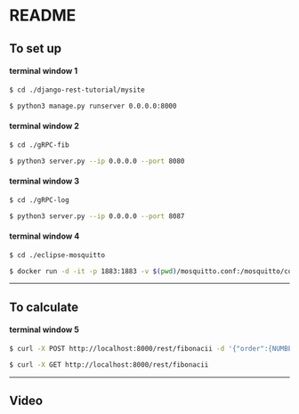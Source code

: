 # README

## To set up
#### terminal window 1
```bash
$ cd ./django-rest-tutorial/mysite
```
```bash
$ python3 manage.py runserver 0.0.0.0:8000
```

#### terminal window 2
```bash
$ cd ./gRPC-fib
```
```bash
$ python3 server.py --ip 0.0.0.0 --port 8080
```

#### terminal window 3
```bash
$ cd ./gRPC-log
```
```bash
$ python3 server.py --ip 0.0.0.0 --port 8087
```

#### terminal window 4
```bash
$ cd ./eclipse-mosquitto
```
```bash
$ docker run -d -it -p 1883:1883 -v $(pwd)/mosquitto.conf:/mosquitto/config/mosquitto.conf eclipse-mosquitto
```
---
## To calculate
#### terminal window 5
```bash
$ curl -X POST http://localhost:8000/rest/fibonacii -d '{"order":{NUMBER}}'
```
```bash
$ curl -X GET http://localhost:8000/rest/fibonacii
```
---
## Video
